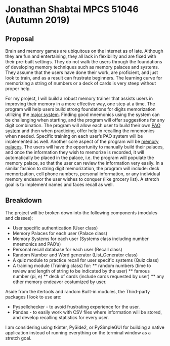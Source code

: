 # Jonathan Shabtai MPCS 51046 (Autumn 2019)

## Proposal
Brain and memory games are ubiquitous on the internet as of late. Although they are fun and entertaining, they all lack in flexibility and are fixed with their pre-built settings. They do not walk the users through the foundations of developing memory techniques such as memory palaces and systems. They assume that the users have done their work, are proficient, and just look to train, and as a result can frustrate beginners. The learning curve for memorizing a string of numbers or a deck of cards is very steep without proper help.

For my project, I will build a robust memory trainer that assists users in improving their memory in a more effective way, one step at a time. The program will help users build strong foundations for digits memorization utilizing the [major system](https://en.wikipedia.org/wiki/Mnemonic_major_system). Finding good mnemonics using the system can be challenging when starting, and the program will offer suggestions for any digit combination. The program will allow each user to build their own [PAO system](https://artofmemory.com/wiki/Person-Action-Object_(PAO)_System) and then when practicing, offer help in recalling the mnemonics when needed. Specific training on each user’s PAO system will be implemented as well. Another core aspect of the program will be [memory palaces](https://en.wikipedia.org/wiki/Method_of_loci). The users will have the opportunity to manually build their palaces, and once the information they wish to memorize is recorded, it will automatically be placed in the palace, i.e. the program will populate the memory palace, so that the user can review the information very easily.
In a similar fashion to string digit memorization, the program will include: deck memorization, cell phone numbers, personal information, or any individual memory endeavor the user wishes to conquer (like grocery list). A stretch goal is to implement names and faces recall as well.

## Breakdown
The project will be broken down into the following components (modules and classes):
* User specific authentication (User class)
* Memory Palaces for each user (Palace class)
* Memory Systems for each user (Systems class including number mnemonics and PAO’s)
* Personal recall database for each user (Recall class)
* Random Number and Word generator (List_Generator class)
* A quiz module to practice recall for user specific systems (Quiz class)
* A training module (Training class) for:
** random numbers (time to review and length of string to be indicated by the user)
** famous number (pi, e)
** deck of cards (include cards requested by user)
** any other memory endeavor costumized by user.

Aside from the itertools and random Built-in modules, the Third-party packages I look to use are:
* Pyspellchecker - to avoid frustrating experience for the user.
* Pandas - to easily work with CSV files where information will be stored, and develop recalling statistics for every user.

I am considering using tkinter, PySide2, or PySimpleGUI for building a native application instead of running everything on the terminal window as a stretch goal.

